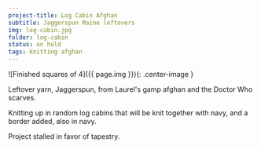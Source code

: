 ```yaml
---
project-title: Log Cabin Afghan
subtitle: Jaggerspun Maine leftovers
img: log-cabin.jpg
folder: log-cabin
status: on hold
tags: knitting afghan
---
```


![Finished squares of 4]({{ page.img }}){: .center-image }

Leftover yarn, Jaggerspun, from Laurel's gamp afghan and the Doctor Who scarves.

Knitting up in random log cabins that will be knit together with navy, and a border added, also in navy.

Project stalled in favor of tapestry.